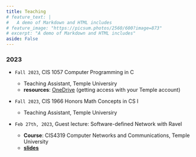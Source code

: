 ```yaml
---
title: Teaching
# feature_text: |
#   A demo of Markdown and HTML includes
# feature_image: "https://picsum.photos/2560/600?image=873"
# excerpt: "A demo of Markdown and HTML includes"
aside: False
---
```



### 2023
- `Fall 2023`, CIS 1057 Computer Programming in C 
  - Teaching Assistant, Temple Universiry 
  - **resources**: [OneDrive](https://tuprd-my.sharepoint.com/:f:/g/personal/tuo96170_temple_edu/EgfEuWurj65AmG28SRWTOvoBEW9LwhSGYiV_ZjYnScoK1A?e=ONjpmr) (getting access with your Temple account)
  
- `Fall 2023`, CIS 1966 Honors Math Concepts in CS I
  - Teaching Assistant, Temple Universiry 

- `Feb 27th, 2023`, Guest lecture: Software-defined Network with Ravel
  - **Course**: CIS4319 Computer Networks and Communications, Temple University
  - [**slides**](/docs/guest_lecture/ravel-based-project.pdf)


